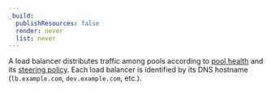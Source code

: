 ```yaml
---
_build:
  publishResources: false
  render: never
  list: never
---
```


A load balancer distributes traffic among pools according to [pool health](/load-balancing/understand-basics/health-details/) and its [steering policy](/load-balancing/understand-basics/traffic-steering/steering-policies/). Each load balancer is identified by its DNS hostname (`lb.example.com`, `dev.example.com`, etc.).
